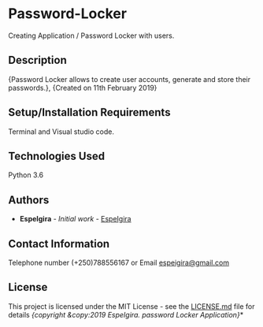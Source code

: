 # Password-Locker

  Creating Application / Password Locker with users.

## Description

{Password Locker allows to create user accounts, generate and store their passwords.}, {Created on 11th February 2019}

## Setup/Installation Requirements

Terminal and Visual studio code.

## Technologies Used

Python 3.6
  
## Authors

* **EspeIgira** - *Initial work* - [EspeIgira](https://github.com/EspeIgira/)

## Contact Information

Telephone number (+250)788556167 or Email espeigira@gmail.com

## License

This project is licensed under the MIT License - see the [LICENSE.md](LICENSE.md) file for details
*{copyright &copy:2019 EspeIgira. password Locker Application}**